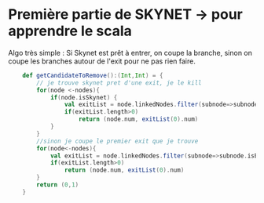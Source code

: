 # Première partie de SKYNET -> pour apprendre le scala

Algo très simple :
Si Skynet est prêt à entrer, on coupe la branche, sinon on coupe les branches autour de l'exit pour ne pas rien faire.

```scala
    def getCandidateToRemove():(Int,Int) = {
        // je trouve skynet pret d'une exit, je le kill
        for(node <-nodes){
            if(node.isSkynet) {
                val exitList = node.linkedNodes.filter(subnode=>subnode.isExit)
                if(exitList.length>0)
                    return (node.num, exitList(0).num)
            }
        }
        //sinon je coupe le premier exit que je trouve
        for(node<-nodes){
            val exitList = node.linkedNodes.filter(subnode=>subnode.isExit)
            if(exitList.length>0)
                return (node.num, exitList(0).num)
        }
        return (0,1)
    }
```